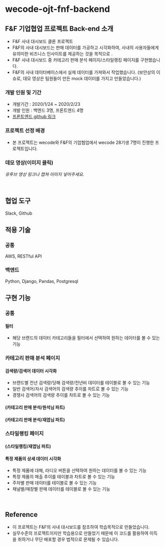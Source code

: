 # wecode-ojt-fnf-backend

## F&F 기업협업 프로젝트 Back-end 소개

- F&F 사내 대시보드 클론 프로젝트
- F&F의 사내 대시보드는 판매 데이터를 가공하고 시각화하여, 사내의 사용자들에게 유의미한 비즈니스 인사이트를 제공하는 것을 목적으로 .
- F&F 사내 대시보드 중 카테고리 판매 분석 페이지/스타일랭킹 페이지를 구현했습니다.
- F&F의 사내 데이터베이스에서 실제 데이터를 가져와서 작업했습니다. (보안상의 이슈로, 데모 영상은 팀원들이 만든 mock 데이터를 가지고 만들었습니다.)

### 개발 인원 및 기간

- 개발기간 : 2020/1/24 ~ 2020/2/23
- 개발 인원 : 백엔드 3명, 프론트엔드 4명
- [프론트엔드 github 링크](https://github.com/KimJeongHyun/wecode-ojt-fnf-frontend)

### 프로젝트 선정 배경

- 본 프로젝트는 wecode와 F&F의 기업협업에서 wecode 28기생 7명이 진행한 프로젝트입니다.

### 데모 영상(이미지 클릭)

*유투브 영상 링크나 캡쳐 이미지 넣어주세요.*

<br>

## 협업 도구
Slack, Github

## 적용 기술

### 공통
AWS, RESTful API

### 백엔드
Python, Django, Pandas, Postgresql


## 구현 기능

### 공통

#### 필터
- 해당 브랜드의 데이터 카테고리들을 필터에서 선택하여 원하는 데이터를 볼 수 있는 기능

### 카테고리 판매 분석 페이지

#### 검색량/검색어 데이터 시각화
- 브랜드별 전년 검색량/당해 검색량/전년비 데이터를 테이블로 볼 수 있는 기능
- 일반 검색어/자사 검색어의 검색량 추이를 차트로 볼 수 있는 기능
- 경쟁사 검색어의 검색량 추이를 차트로 볼 수 있는 기능

#### (카테고리 판매 분석/원석님 파트)

#### (카테고리 판매 분석/재엽님 파트)

### 스타일랭킹 페이지

#### (스타일랭킹/재엽님 파트)

#### 특정 제품의 상세 데이터 시각화
- 특정 제품에 대해, 라디오 버튼을 선택하여 원하는 데이터를 볼 수 있는 기능
- 특정 제품의 매출 추이를 테이블과 차트로 볼 수 있는 기능
- 주차별 판매 데이터를 테이블로 볼 수 있는 기능
- 채널별/매장별 판매 데이터를 테이블로 볼 수 있는 기능

<br>

## Reference

- 이 프로젝트는 F&F의 사내 대시보드를 참조하여 학습목적으로 만들었습니다.
- 실무수준의 프로젝트이지만 학습용으로 만들었기 때문에 이 코드를 활용하여 이득을 취하거나 무단 배포할 경우 법적으로 문제될 수 있습니다.
